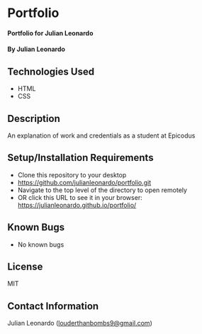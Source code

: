 # Portfolio

#### Portfolio for Julian Leonardo

#### By Julian Leonardo

## Technologies Used

* HTML
* CSS
 

## Description

An explanation of work and credentials as a student at Epicodus

## Setup/Installation Requirements

* Clone this repository to your desktop
* https://github.com/julianleonardo/portfolio.git
* Navigate to the top level of the directory to open remotely 
* OR click this URL to see it in your browser: https://julianleonardo.github.io/portfolio/

## Known Bugs

* No known bugs

## License

MIT

## Contact Information

Julian Leonardo (louderthanbombs9@gmail.com)